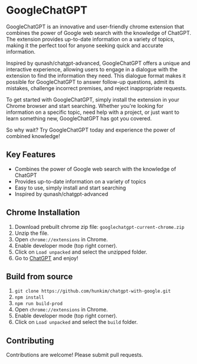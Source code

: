 # GoogleChatGPT
GoogleChatGPT is an innovative and user-friendly chrome extension that combines the power of Google web search with the knowledge of ChatGPT. The extension provides up-to-date information on a variety of topics, making it the perfect tool for anyone seeking quick and accurate information.

Inspired by qunash/chatgpt-advanced, GoogleChatGPT offers a unique and interactive experience, allowing users to engage in a dialogue with the extension to find the information they need. This dialogue format makes it possible for GoogleChatGPT to answer follow-up questions, admit its mistakes, challenge incorrect premises, and reject inappropriate requests.

To get started with GoogleChatGPT, simply install the extension in your Chrome browser and start searching. Whether you're looking for information on a specific topic, need help with a project, or just want to learn something new, GoogleChatGPT has got you covered.

So why wait? Try GoogleChatGPT today and experience the power of combined knowledge!

## Key Features
* Combines the power of Google web search with the knowledge of ChatGPT
* Provides up-to-date information on a variety of topics
* Easy to use, simply install and start searching
* Inspired by qunash/chatgpt-advanced


## Chrome Installation
  1. Download prebuilt chrome zip file: `googlechatgpt-current-chrome.zip`
  2. Unzip the file.
  3. Open `chrome://extensions` in Chrome.
  4. Enable developer mode (top right corner).
  5. Click on `Load unpacked` and select the unzipped folder.
  6. Go to [ChatGPT](https://chat.openai.com/chat/) and enjoy!

## Build from source

1. `git clone https://github.com/hunkim/chatgpt-with-google.git`
2. `npm install`
3. `npm run build-prod`
4. Open `chrome://extensions` in Chrome.
5. Enable developer mode (top right corner).
6. Click on `Load unpacked` and select the `build` folder.
</details>

## Contributing

Contributions are welcome! Please submit pull requests.